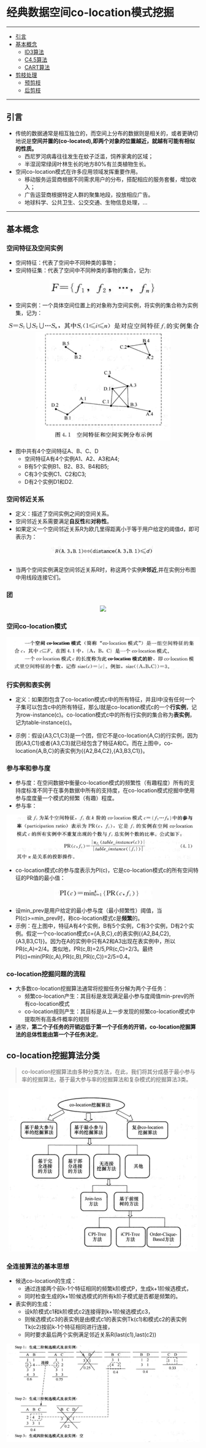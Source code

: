 # 经典数据空间co-location模式挖掘
--------------------------------------------------

<!-- TOC -->

- [引言](#引言)
- [基本概念](#基本概念)
  - [ID3算法](#ID3算法)
  - [C4.5算法](#C4.5算法)
  - [CART算法](#CART算法)
- [剪枝处理](#剪枝处理)
  - [预剪枝](#预剪枝)
  - [后剪枝](#后剪枝)


<!-- /TOC-->
--------------------------------------------------

## 引言
- 传统的数据通常是相互独立的，而空间上分布的数据则是相关的，或者更确切地说是**空间并置的(co-located),即两个对象的位置越近，就越有可能有相似的性质。**
    - 西尼罗河病毒往往发生在蚊子泛滥，饲养家禽的区域；
    - 半湿润常绿阔叶林生长的地方80%有兰类植物生长。
- 空间co-location模式在许多应用领域发挥重要作用。
    - 移动服务运营商根据不同需求用户的分布，搭配相应的服务套餐，增加收入；
    - 广告运营商根据特定人群的聚集地段，投放相应广告。
    - 地球科学、公共卫生、公交交通、生物信息处理，...

--------------------------------------------------

## 基本概念
### 空间特征及空间实例
- 空间特征：代表了空间中不同种类的事物；
- 空间特征集：代表了空间中不同种类的事物的集合，记为:

<div align="center"><img src="./picture/空间特征集.png" height="" /></div>

- 空间实例：一个具体空间位置上的对象称为空间实例，将实例的集合称为实例集，记为：

<div align="center"><img src="./picture/实例集合.png" height="" /></div>

<div align="center"><img src="./picture/空间特征和空间实例分布.png" height="" /></div>

- 图中共有4个空间特征A、B、C、D
    - 空间特征A有4个实例A1、A2、A3和A4;
    - B有5个实例B1、B2、B3、B4和B5;
    - C有3个实例C1、C2和C3;
    - D有2个实例D1和D2.

### 空间邻近关系
- 定义：描述了空间实例之间的空间关系。
- 空间邻近关系需要满足**自反性**和**对称性**。
- 如果定义一个空间邻近关系R为欧几里得距离小于等于用户给定的阈值d，即可表示为：

<div align="center"><img src="./picture/邻近关系R.png" height="" /></div>

- 当两个空间实例满足空间邻近关系R时，称这两个实例**R邻近**,并在实例分布图中用线段连接它们。

### 团

<div align="center"><img src="./picture/团.png" height="" /></div>

### 空间co-location模式

<div align="center"><img src="./picture/空间co-location模式.png" height="" /></div>

### 行实例和表实例
- 定义：如果团I包含了co-location模式c中的所有特征，并且I中没有任何一个子集可以包含c中的所有特征，那么I就是co-location模式c的一个**行实例**，记为row-instance(c)。co-location模式c中的所有行实例的集合称为**表实例**，记为table-instance(c)。

- 示例：假设{A3,C1,C3}是一个团，但它不是co-location{A,C}的行实例，因为团{A3,C1}或者{A3,C3}就已经包含了特征A和C。而在上图中，co-location{A,B,C}的表实例为{{A2,B4,C2},{A3,B3,C1}}。

### 参与率和参与度
- 参与度：在空间数据中衡量co-location模式的频繁性（有趣程度）所有的支持度标准不同于在事务数据中所有的支持度，在co-location模式挖掘中使用参与度度量一个模式的频繁（有趣）程度。
- 参与率：

<div align="center"><img src="./picture/参与率.png" height="" /></div>

- co-location模式c的参与度表示为PI(c)，它是co-location模式c的所有空间特征的PR值的最小值：

<div align="center"><img src="./picture/参与度公式.png" height="" /></div>

- 设min_prev是用户给定的最小参与度（最小频繁性）阈值，当PI(c)>=min_prev时，称co-location模式c是**频繁**的。
- 示例：在上图中，特征A有4个实例，B有5个实例，C有3个实例，D有2个实例。假定一个co-location模式c={A,B,C},c的表实例{{A2,B4,C2},{A3,B3,C1}}。因为在A的实例中只有A2和A3出现在表实例中，所以PR(c,A)=2/4。类似地，PR(c,B)=2/5,PR(c,C)=2/3。最终PI(c)=min(PR(c,A),PR(c,B),PR(c,C))=2/5=0.4。

### co-location挖掘问题的流程
- 大多数co-location挖掘算法通常将挖掘任务分解为两个子任务：
    - 频繁co-location产生：其目标是发现满足最小参与度阈值min-prev的所有co-location模式
    - co-location规则产生：其目标是从上一步发现的频繁co-location模式中提取所有高条件概率的规则
- 通常，**第二个子任务的开销远低于第一个子任务的开销，co-location挖掘算法的总体性能由第一个子任务决定**。

## co-location挖掘算法分类
> co-location挖掘算法由多种分类方法，在此，我们将其分成基于最小参与率的挖掘算法，基于最大参与率的挖掘算法和复杂模式的挖掘算法3类。

<div align="center"><img src="./picture/挖掘算法分类.png" height="" /></div>

### 全连接算法的基本思想
- 候选co-location的生成：
    - 通过连接两个前k-1个特征相同的频繁k阶模式P，生成k+1阶候选模式，
    - 同时检查生成的k+1阶候选模式的所有k阶子模式是否都是频繁的。
- 表实例的生成：
    - 设k阶模式c1和k阶模式c2连接得到k+1阶候选模式c3，
    - 则候选模式c3的表实例是由模式c1的表实例Tk(c1)和模式c2的表实例Tk(c2)按前k-1个特征相同进行连接，
    - 同时要求最后两个实例满足邻近关系R(last(c1),last(c2))

<div align="center"><img src="./picture/全连接算法示例.png" height="" /></div>   

